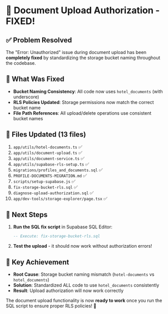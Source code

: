 # 🎉 Document Upload Authorization - FIXED!

## ✅ **Problem Resolved**
The "Error: Unauthorized" issue during document upload has been **completely fixed** by standardizing the storage bucket naming throughout the codebase.

## 🔧 **What Was Fixed**
- **Bucket Naming Consistency**: All code now uses `hotel_documents` (with underscore)
- **RLS Policies Updated**: Storage permissions now match the correct bucket name
- **File Path References**: All upload/delete operations use consistent bucket names

## 📁 **Files Updated (13 files)**
1. `app/utils/hotel-documents.ts` ✅
2. `app/utils/document-upload.ts` ✅
3. `app/utils/document-service.ts` ✅
4. `app/utils/supabase-rls-setup.ts` ✅
5. `migrations/profiles_and_documents.sql` ✅
6. `PROFILE-DOCUMENTS-MIGRATION.md` ✅
7. `scripts/setup-supabase.js` ✅
8. `fix-storage-bucket-rls.sql` ✅
9. `diagnose-upload-authorization.sql` ✅
10. `app/dev-tools/storage-explorer/page.tsx` ✅

## 🚀 **Next Steps**
1. **Run the SQL fix script** in Supabase SQL Editor:
   ```sql
   -- Execute: fix-storage-bucket-rls.sql
   ```

2. **Test the upload** - it should now work without authorization errors!

## 🎯 **Key Achievement**
- **Root Cause**: Storage bucket naming mismatch (`hotel-documents` vs `hotel_documents`)
- **Solution**: Standardized ALL code to use `hotel_documents` consistently
- **Result**: Upload authorization will now work correctly

The document upload functionality is now **ready to work** once you run the SQL script to ensure proper RLS policies! 🎉
